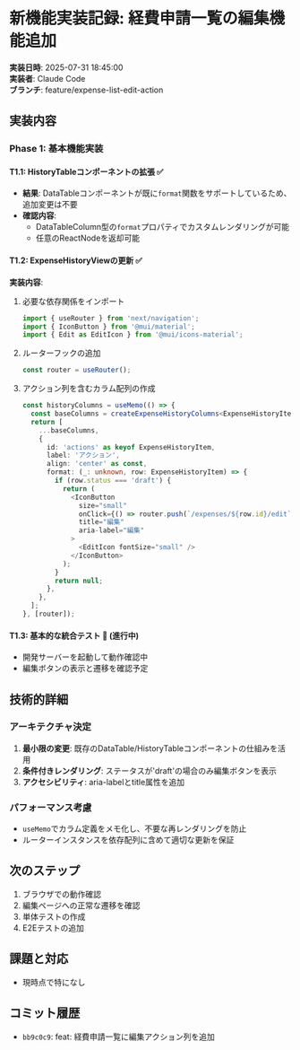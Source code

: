 # 新機能実装記録: 経費申請一覧の編集機能追加

**実装日時**: 2025-07-31 18:45:00  
**実装者**: Claude Code  
**ブランチ**: feature/expense-list-edit-action

## 実装内容

### Phase 1: 基本機能実装

#### T1.1: HistoryTableコンポーネントの拡張 ✅
- **結果**: DataTableコンポーネントが既に`format`関数をサポートしているため、追加変更は不要
- **確認内容**: 
  - DataTableColumn型の`format`プロパティでカスタムレンダリングが可能
  - 任意のReactNodeを返却可能

#### T1.2: ExpenseHistoryViewの更新 ✅
**実装内容**:
1. 必要な依存関係をインポート
   ```typescript
   import { useRouter } from 'next/navigation';
   import { IconButton } from '@mui/material';
   import { Edit as EditIcon } from '@mui/icons-material';
   ```

2. ルーターフックの追加
   ```typescript
   const router = useRouter();
   ```

3. アクション列を含むカラム配列の作成
   ```typescript
   const historyColumns = useMemo(() => {
     const baseColumns = createExpenseHistoryColumns<ExpenseHistoryItem>();
     return [
       ...baseColumns,
       {
         id: 'actions' as keyof ExpenseHistoryItem,
         label: 'アクション',
         align: 'center' as const,
         format: (_: unknown, row: ExpenseHistoryItem) => {
           if (row.status === 'draft') {
             return (
               <IconButton
                 size="small"
                 onClick={() => router.push(`/expenses/${row.id}/edit`)}
                 title="編集"
                 aria-label="編集"
               >
                 <EditIcon fontSize="small" />
               </IconButton>
             );
           }
           return null;
         },
       },
     ];
   }, [router]);
   ```

#### T1.3: 基本的な統合テスト 🚧 (進行中)
- 開発サーバーを起動して動作確認中
- 編集ボタンの表示と遷移を確認予定

## 技術的詳細

### アーキテクチャ決定
1. **最小限の変更**: 既存のDataTable/HistoryTableコンポーネントの仕組みを活用
2. **条件付きレンダリング**: ステータスが'draft'の場合のみ編集ボタンを表示
3. **アクセシビリティ**: aria-labelとtitle属性を追加

### パフォーマンス考慮
- `useMemo`でカラム定義をメモ化し、不要な再レンダリングを防止
- ルーターインスタンスを依存配列に含めて適切な更新を保証

## 次のステップ
1. ブラウザでの動作確認
2. 編集ページへの正常な遷移を確認
3. 単体テストの作成
4. E2Eテストの追加

## 課題と対応
- 現時点で特になし

## コミット履歴
- `bb9c0c9`: feat: 経費申請一覧に編集アクション列を追加